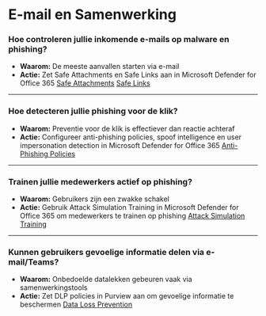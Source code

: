 # E-mail en Samenwerking

### Hoe controleren jullie inkomende e-mails op malware en phishing?
- **Waarom:** De meeste aanvallen starten via e-mail
- **Actie:** Zet Safe Attachments en Safe Links aan in Microsoft Defender for Office 365 
[Safe Attachments](./plannen/E-mail%20en%20samenwerking.md#safe-attachments)
[Safe Links](./plannen/E-mail%20en%20samenwerking.md#safe-links)

---

### Hoe detecteren jullie phishing voor de klik?
- **Waarom:** Preventie voor de klik is effectiever dan reactie achteraf
- **Actie:**  Configureer anti-phishing policies, spoof intelligence en user impersonation detection in Microsoft Defender for Office 365
[Anti-Phishing Policies](./plannen/E-mail%20en%20samenwerking.md#anti-phishing-policies)

---

### Trainen jullie medewerkers actief op phishing?
- **Waarom:** Gebruikers zijn een zwakke schakel
- **Actie:** Gebruik Attack Simulation Training in Microsoft Defender for Office 365 om medewerkers te trainen op phishing
[Attack Simulation Training](./plannen/E-mail%20en%20samenwerking.md#attack-simulation-training)

---

### Kunnen gebruikers gevoelige informatie delen via e-mail/Teams?
- **Waarom:** Onbedoelde datalekken gebeuren vaak via samenwerkingstools
- **Actie:** Zet DLP policies in Purview aan om gevoelige informatie te beschermen
[Data Loss Prevention](./plannen/E-mail%20en%20samenwerking.md#data-loss-prevention)

